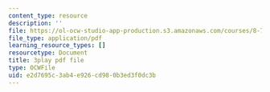 ```yaml
---
content_type: resource
description: ''
file: https://ol-ocw-studio-app-production.s3.amazonaws.com/courses/8-701-introduction-to-nuclear-and-particle-physics-fall-2020/e2d7695c3ab4e926cd980b3ed3f0dc3b_3GHk5vlb26o.pdf
file_type: application/pdf
learning_resource_types: []
resourcetype: Document
title: 3play pdf file
type: OCWFile
uid: e2d7695c-3ab4-e926-cd98-0b3ed3f0dc3b
---
```

